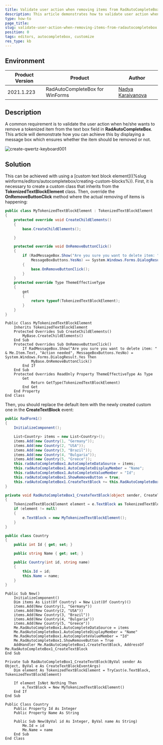```yaml
---
title: Validate user action when removing items from RadAutoCompleteBox
description: This article demonstrates how to validate user action when removing items from RadAutoCompleteBox
type: how-to
page_title: 
slug: validate-user-action-when-removing-items-from-radautocompletebox
position: 0
tags: editors, autocompletebox, customize
res_type: kb
---
```


## Environment
 
|Product Version|Product|Author|
|----|----|----|
|2021.1.223|RadAutoCompleteBox for WinForms|[Nadya Karaivanova](https://www.telerik.com/blogs/author/nadya-karaivanova)|
 
## Description

A common requirement is to validate the user action when he/she wants to remove a tokenized item from the text box field in **RadAutoCompleteBox**. This article will demonstrate how you can achieve this by displaying a message box which ensures whether the item should be removed or not.

![create-qwertz-keyboard001](images/validate-removing-items-from-radautocompletebox.gif)
 
## Solution 

This can be achieved with using a [custom text block element]({%slug winforms/editors/autocompletebox/creating-custom-blocks%}). First, it is necessary to create a custom class that inherits from the **TokenizedTextBlockElement** class. Then, override the **OnRemoveButtonClick** method where the actual removing of items is happening:


````C#
public class MyTokenizedTextBlockElement : TokenizedTextBlockElement
{
    protected override void CreateChildElements()
    {
        base.CreateChildElements();

    }

    protected override void OnRemoveButtonClick()
    {
        if (RadMessageBox.Show("Are you sure you want to delete item: " + this.Item.Text, "Action needed",
            MessageBoxButtons.YesNo) == System.Windows.Forms.DialogResult.Yes)
        {
            base.OnRemoveButtonClick();
        }
    }
    protected override Type ThemeEffectiveType
    {
        get
        {
            return typeof(TokenizedTextBlockElement);
        }
    }
}

````
````VB.NET
Public Class MyTokenizedTextBlockElement
    Inherits TokenizedTextBlockElement
    Protected Overrides Sub CreateChildElements()
        MyBase.CreateChildElements()
    End Sub
    Protected Overrides Sub OnRemoveButtonClick()
        If RadMessageBox.Show("Are you sure you want to delete item: " & Me.Item.Text, "Action needed", MessageBoxButtons.YesNo) = System.Windows.Forms.DialogResult.Yes Then
            MyBase.OnRemoveButtonClick()
        End If
    End Sub
    Protected Overrides ReadOnly Property ThemeEffectiveType As Type
        Get
            Return GetType(TokenizedTextBlockElement)
        End Get
    End Property
End Class

````

Then, you should replace the default item with the newly created custom one in the **CreateTextBlock** event:

````C#
public RadForm1()
{
    InitializeComponent();

    List<Country> items = new List<Country>();
    items.Add(new Country(1, "Germany"));
    items.Add(new Country(2, "USA"));
    items.Add(new Country(3, "Brazil"));
    items.Add(new Country(4, "Bulgaria"));
    items.Add(new Country(5, "Greece"));
    this.radAutoCompleteBox1.AutoCompleteDataSource = items;
    this.radAutoCompleteBox1.AutoCompleteDisplayMember = "Name";
    this.radAutoCompleteBox1.AutoCompleteValueMember = "Id";
    this.radAutoCompleteBox1.ShowRemoveButton = true;
    this.radAutoCompleteBox1.CreateTextBlock += this.RadAutoCompleteBox1_CreateTextBlock;
}

private void RadAutoCompleteBox1_CreateTextBlock(object sender, CreateTextBlockEventArgs e)
{
    TokenizedTextBlockElement element = e.TextBlock as TokenizedTextBlockElement;
    if (element != null)
    {
        e.TextBlock = new MyTokenizedTextBlockElement();
    }
}

public class Country
{
    public int Id { get; set; }

    public string Name { get; set; }

    public Country(int id, string name)
    {
        this.Id = id;
        this.Name = name;
    }
}


````
````VB.NET
Public Sub New()
    InitializeComponent()
    Dim items As List(Of Country) = New List(Of Country)()
    items.Add(New Country(1, "Germany"))
    items.Add(New Country(2, "USA"))
    items.Add(New Country(3, "Brazil"))
    items.Add(New Country(4, "Bulgaria"))
    items.Add(New Country(5, "Greece"))
    Me.RadAutoCompleteBox1.AutoCompleteDataSource = items
    Me.RadAutoCompleteBox1.AutoCompleteDisplayMember = "Name"
    Me.RadAutoCompleteBox1.AutoCompleteValueMember = "Id"
    Me.RadAutoCompleteBox1.ShowRemoveButton = True
    AddHandler Me.RadAutoCompleteBox1.CreateTextBlock, AddressOf Me.RadAutoCompleteBox1_CreateTextBlock
End Sub

Private Sub RadAutoCompleteBox1_CreateTextBlock(ByVal sender As Object, ByVal e As CreateTextBlockEventArgs)
    Dim element As TokenizedTextBlockElement = TryCast(e.TextBlock, TokenizedTextBlockElement)

    If element IsNot Nothing Then
        e.TextBlock = New MyTokenizedTextBlockElement()
    End If
End Sub

Public Class Country
    Public Property Id As Integer
    Public Property Name As String

    Public Sub New(ByVal id As Integer, ByVal name As String)
        Me.Id = id
        Me.Name = name
    End Sub
End Class


````

